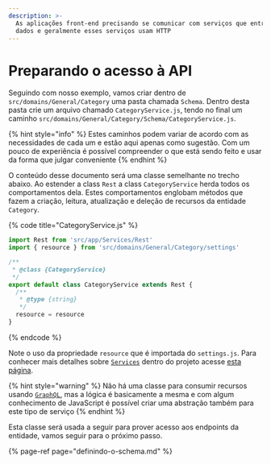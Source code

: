 ```yaml
---
description: >-
  As aplicações front-end precisando se comunicar com serviços que entregam
  dados e geralmente esses serviços usam HTTP
---
```


# Preparando o acesso à API

Seguindo com nosso exemplo, vamos criar dentro de `src/domains/General/Category` uma pasta chamada `Schema`. Dentro desta pasta crie um arquivo chamado `CategoryService.js`, tendo no final um caminho `src/domains/General/Category/Schema/CategoryService.js`. 

{% hint style="info" %}
Estes caminhos podem variar de acordo com as necessidades de cada um e estão aqui apenas como sugestão. Com um pouco de experiência é possível compreender o que está sendo feito e usar da forma que julgar conveniente
{% endhint %}

O conteúdo desse documento será uma classe semelhante no trecho abaixo. Ao estender a class `Rest` a class `CategoryService` herda todos os comportamentos dela. Estes comportamentos englobam métodos que fazem a criação, leitura, atualização e deleção de recursos da entidade `Category`.

{% code title="CategoryService.js" %}
```javascript
import Rest from 'src/app/Services/Rest'
import { resource } from 'src/domains/General/Category/settings'

/**
 * @class {CategoryService}
 */
export default class CategoryService extends Rest {
  /**
   * @type {string}
   */
  resource = resource
}

```
{% endcode %}

Note o uso da propriedade `resource` que é importada do `settings.js`. Para conhecer mais detalhes sobre [`Services`](../como-utilizar/service.md) dentro do projeto acesse [esta página](../como-utilizar/service.md).

{% hint style="warning" %}
Não há uma classe para consumir recursos usando [`GraphQL`](https://graphql.org), mas a lógica é basicamente a mesma e com algum conhecimento de JavaScript é possível criar uma abstração também para este tipo de serviço
{% endhint %}

Esta classe será usada a seguir para prover acesso aos endpoints da entidade, vamos seguir para o próximo passo.

{% page-ref page="definindo-o-schema.md" %}



